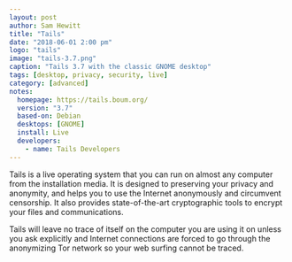 ```yaml
---
layout: post
author: Sam Hewitt
title: "Tails"
date: "2018-06-01 2:00 pm"
logo: "tails"
image: "tails-3.7.png"
caption: "Tails 3.7 with the classic GNOME desktop"
tags: [desktop, privacy, security, live]
category: [advanced]
notes:
  homepage: https://tails.boum.org/
  version: "3.7"
  based-on: Debian
  desktops: [GNOME]
  install: Live
  developers:
    - name: Tails Developers
---
```


Tails is a live operating system that you can run on almost any computer from the installation media. It is designed to preserving your privacy and anonymity, and helps you to use the Internet anonymously and circumvent censorship. It also provides state-of-the-art cryptographic tools to encrypt your files and communications.

Tails will leave no trace of itself on the computer you are using it on unless you ask explicitly and Internet connections are forced to go through the anonymizing Tor network so your web surfing cannot be traced.
